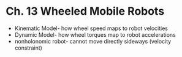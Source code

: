 # Ch. 13 Wheeled Mobile Robots

- Kinematic Model- how wheel speed maps to robot velocities
- Dynamic Model- how wheel torques map to robot accelerations
- nonholonomic robot- cannot move directly sideways (velocity constraint)